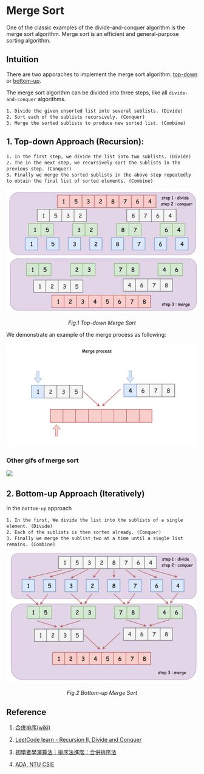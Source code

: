 # Merge Sort

One of the classic examples of the divide-and-conquer algorithm is the merge sort algorithm. Merge sort is an efficient and general-purpose sorting algorithm.

## Intuition

There are two apporaches to implement the merge sort algorithm: [top-down](#topdown) or [bottom-up](#bottomup).

The merge sort algorithm can be divided into three steps, like all `divide-and-conquer` algorithms.

    1. Divide the given unsorted list into several sublists. (Divide)
    2. Sort each of the sublists recursively. (Conquer)
    3. Merge the sorted sublists to produce new sorted list. (Combine)

<span id="topdown">

## 1. Top-down Approach (Recursion):

    1. In the first step, we divide the list into two sublists. (Divide)
    2. The in the next step, we recursively sort the sublists in the previous step. (Conquer)
    3. Finally we merge the sorted sublists in the above step repeatedly to obtain the final list of sorted elements. (Combine)

<p>
    <img src="./img/topdown_mergesort.png" />
    <br>
    <center><em>Fig.1  Top-down Merge Sort</em></center>
</p>

We demonstrate an example of the merge process as following:

<img src="./img/merge_sort_merge.gif">

<span id="bottomup">

### Other gifs of merge sort

<img src="https://upload.wikimedia.org/wikipedia/commons/c/cc/Merge-sort-example-300px.gif">

## 2. Bottom-up Approach (Iteratively)

In the `bottom-up` approach

    1. In the first, We divide the list into the sublists of a single element. (Divide)
    2. Each of the sublists is then sorted already. (Conquer)
    3. Finally we merge the sublist two at a time until a single list remains. (Combine)

<p>
    <img src="./img/bottomup_mergesort.png" />
    <br>
    <center><em>Fig.2  Bottom-up Merge Sort</em></center>
</p>

## Reference

1. [合併排序(wiki)](https://zh.wikipedia.org/zh-tw/%E5%BD%92%E5%B9%B6%E6%8E%92%E5%BA%8F)

2. [LeetCode learn - Recursion II, Divide and Conquer](https://leetcode.com/explore/learn/card/recursion-ii/470/divide-and-conquer/2868/)

3. [初學者學演算法｜排序法進階：合併排序法](https://medium.com/appworks-school/%E5%88%9D%E5%AD%B8%E8%80%85%E5%AD%B8%E6%BC%94%E7%AE%97%E6%B3%95-%E6%8E%92%E5%BA%8F%E6%B3%95%E9%80%B2%E9%9A%8E-%E5%90%88%E4%BD%B5%E6%8E%92%E5%BA%8F%E6%B3%95-6252651c6f7e)

4. [ADA, NTU CSIE](https://www.youtube.com/watch?v=ke1mILIEs3A)
